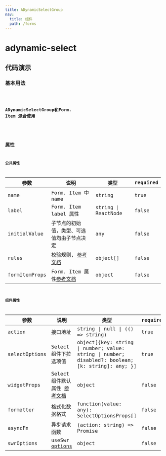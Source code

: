 ```yaml
---
title: ADynamicSelectGroup
nav:
  title: 组件
  path: /forms
---
```


# adynamic-select

## 代码演示

### 基本用法

<code src="./demo/demo1.tsx" />

### ADynamicSelectGroup和Form. Item 混合使用

<code src="./demo/demo2.tsx" />

## 属性

### 公共属性

| 参数                  | 说明                                                                                                                                  | 类型                | required |
| --------------------- | ------------------------------------------------------------------------------------------------------------------------------------- | ------------------- | -------- |
| name                  | Form. Item 中 name                                                                                                                            | string              | true     |
| label                 | Form. Item label 属性                                                                                                                  | string \| ReactNode | false    |
| initialValue          | 子节点的初始值，类型、可选值均由子节点决定                                                                                            | any                 | false    |
| rules                 | 校验规则, [参考文档](https://ant.design/components/form-cn/#Rule)                                     | object[]            | false    |
| formItemProps         | Form. Item 属性[参考文档](https://ant.design/components/form-cn/#Form.Item)                                                            | object              | false    |

### 组件属性

| 参数          | 说明                  | 类型                                                                                           | required |
| ------------- | --------------------- | ---------------------------------------------------------------------------------------------- | -------- |
| action | 接口地址 |      string \| null \| (() => string)        | true    |
| selectOptions | Select组件下拉选项值 | object[{key: string \| number; value: string \| number; disabled?: boolean; [k: string]: any; }] | true     |
| widgetProps | Select组件默认属性 [参考文档](https://ant.design/components/select-cn/#Select-props) | object              | false    |
| formatter | 格式化数据格式 |      function(value: any): SelectOptionsProps[]        | false    |
| asyncFn | 异步请求函数 | (action: string) => Promise | false |
| swrOptions | useSwr [options](https://github.com/vercel/swr#options) | object | false |
